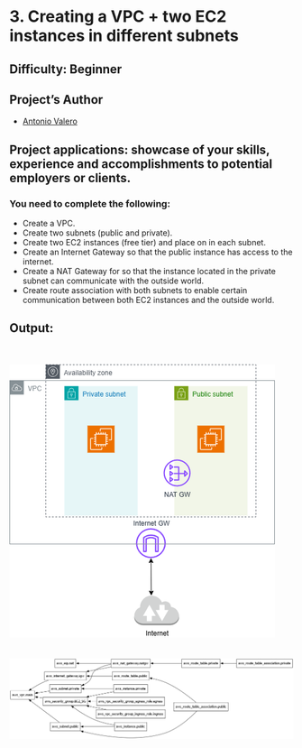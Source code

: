 # 3. Creating a VPC + two EC2 instances in different subnets
 
## Difficulty: Beginner

## Project’s Author 
* [Antonio Valero](https://www.linkedin.com/in/avalero89/) 

## Project applications: showcase of your skills, experience and accomplishments to potential employers or clients. 
 

### You need to complete the following:

  *   Create a VPC.
  *   Create two subnets (public and private).
  *   Create two EC2 instances (free tier) and place on in each subnet.
  *   Create an Internet Gateway so that the public instance has access to the internet.
  *   Create a NAT Gateway for so that the instance located in the private subnet can communicate with the outside world.
  *   Create route association with both subnets to enable certain communication between both EC2 instances and the outside world.


## Output:

<br><br>![Imagen](https://github.com/valerokucloud/aws_portfolio/blob/main/Beginner/3.%20Creating%20a%20VPC%20%2B%20EC2%20instances/VPC.png)  
<br><br>
![Imagen](https://github.com/valerokucloud/aws_portfolio/blob/main/Beginner/3.%20Creating%20a%20VPC%20%2B%20EC2%20instances/graph.png)
